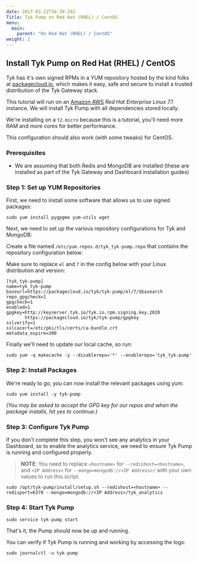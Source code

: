 ```yaml
---
date: 2017-03-22T16:39:29Z
Title: Tyk Pump on Red Hat (RHEL) / CentOS
menu:
  main:
    parent: "On Red Hat (RHEL) / CentOS"
weight: 2 
---
```


## <a name="install-tyk-redhat"></a>Install Tyk Pump on Red Hat (RHEL) / CentOS

Tyk has it's own signed RPMs in a YUM repository hosted by the kind folks at [packagecloud.io][1], which makes it easy, safe and secure to install a trusted distribution of the Tyk Gateway stack.

This tutorial will run on an [Amazon AWS][2] *Red Hat Enterprise Linux 7.1* instance. We will install Tyk Pump with all dependencies stored locally.

We're installing on a `t2.micro` because this is a tutorial, you'll need more RAM and more cores for better performance.

This configuration should also work (with some tweaks) for CentOS.

### Prerequisites

*   We are assuming that both Redis and MongoDB are installed (these are installed as part of the Tyk Gateway and Dashboard installation guides)

### Step 1: Set up YUM Repositories

First, we need to install some software that allows us to use signed packages:
```{.copyWrapper}
sudo yum install pygpgme yum-utils wget
```

Next, we need to set up the various repository configurations for Tyk and MongoDB:

Create a file named `/etc/yum.repos.d/tyk_tyk-pump.repo` that contains the repository configuration below: 

Make sure to replace `el` and `7` in the config below with your Linux distribution and version:
```{.copyWrapper}
[tyk_tyk-pump]
name=tyk_tyk-pump
baseurl=https://packagecloud.io/tyk/tyk-pump/el/7/$basearch
repo_gpgcheck=1
gpgcheck=1
enabled=1
gpgkey=http://keyserver.tyk.io/tyk.io.rpm.signing.key.2020
       https://packagecloud.io/tyk/tyk-pump/gpgkey
sslverify=1
sslcacert=/etc/pki/tls/certs/ca-bundle.crt
metadata_expire=300
```

Finally we'll need to update our local cache, so run:
```{.copyWrapper}
sudo yum -q makecache -y --disablerepo='*' --enablerepo='tyk_tyk-pump'
```

### Step 2: Install Packages

We're ready to go, you can now install the relevant packages using yum:
```{.copyWrapper}
sudo yum install -y tyk-pump
```

*(You may be asked to accept the GPG key for our repos and when the package installs, hit yes to continue.)*

### Step 3: Configure Tyk Pump

If you don't complete this step, you won't see any analytics in your Dashboard, so to enable the analytics service, we need to ensure Tyk Pump is running and configured properly.

> **NOTE**: You need to replace `<hostname>` for `--redishost=<hostname>`, and `<IP Address>` for `--mongo=mongodb://<IP Address>/` with your own values to run this script.


```{.copyWrapper}
sudo /opt/tyk-pump/install/setup.sh --redishost=<hostname> --redisport=6379 --mongo=mongodb://<IP Address>/tyk_analytics
```
### Step 4: Start Tyk Pump
```{.copyWrapper}
sudo service tyk-pump start
```

That's it, the Pump should now be up and running.

You can verify if Tyk Pump is running and working by accessing the logs:
```{.copyWrapper}
sudo journalctl -u tyk-pump
```
 [1]: https://packagecloud.io
 [2]: http://aws.amazon.com
